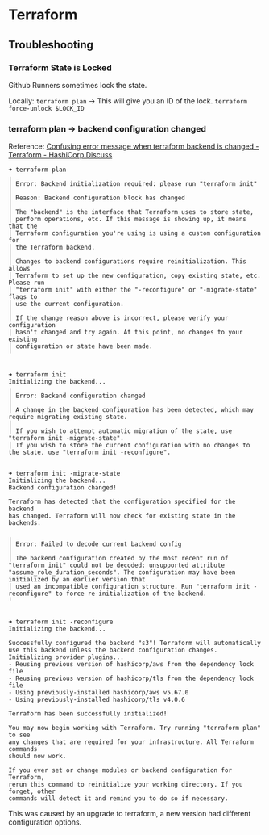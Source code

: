 # Terraform

## Troubleshooting

### Terraform State is Locked

Github Runners sometimes lock the state.

Locally:
`terraform plan` -> This will give you an ID of the lock.
`terraform force-unlock $LOCK_ID`

### terraform plan -> backend configuration changed

Reference:
[Confusing error message when terraform backend is changed - Terraform - HashiCorp Discuss](https://discuss.hashicorp.com/t/confusing-error-message-when-terraform-backend-is-changed/32637)

```shell
➜ terraform plan
╷
│ Error: Backend initialization required: please run "terraform init"
│
│ Reason: Backend configuration block has changed
│
│ The "backend" is the interface that Terraform uses to store state,
│ perform operations, etc. If this message is showing up, it means that the
│ Terraform configuration you're using is using a custom configuration for
│ the Terraform backend.
│
│ Changes to backend configurations require reinitialization. This allows
│ Terraform to set up the new configuration, copy existing state, etc. Please run
│ "terraform init" with either the "-reconfigure" or "-migrate-state" flags to
│ use the current configuration.
│
│ If the change reason above is incorrect, please verify your configuration
│ hasn't changed and try again. At this point, no changes to your existing
│ configuration or state have been made.
╵


➜ terraform init
Initializing the backend...
╷
│ Error: Backend configuration changed
│
│ A change in the backend configuration has been detected, which may require migrating existing state.
│
│ If you wish to attempt automatic migration of the state, use "terraform init -migrate-state".
│ If you wish to store the current configuration with no changes to the state, use "terraform init -reconfigure".


➜ terraform init -migrate-state
Initializing the backend...
Backend configuration changed!

Terraform has detected that the configuration specified for the backend
has changed. Terraform will now check for existing state in the backends.

╷
│ Error: Failed to decode current backend config
│
│ The backend configuration created by the most recent run of "terraform init" could not be decoded: unsupported attribute "assume_role_duration_seconds". The configuration may have been initialized by an earlier version that
│ used an incompatible configuration structure. Run "terraform init -reconfigure" to force re-initialization of the backend.
╵


➜ terraform init -reconfigure
Initializing the backend...

Successfully configured the backend "s3"! Terraform will automatically
use this backend unless the backend configuration changes.
Initializing provider plugins...
- Reusing previous version of hashicorp/aws from the dependency lock file
- Reusing previous version of hashicorp/tls from the dependency lock file
- Using previously-installed hashicorp/aws v5.67.0
- Using previously-installed hashicorp/tls v4.0.6

Terraform has been successfully initialized!

You may now begin working with Terraform. Try running "terraform plan" to see
any changes that are required for your infrastructure. All Terraform commands
should now work.

If you ever set or change modules or backend configuration for Terraform,
rerun this command to reinitialize your working directory. If you forget, other
commands will detect it and remind you to do so if necessary.

```

This was caused by an upgrade to terraform, a new version had different configuration options.
